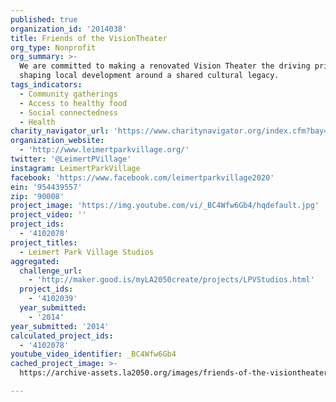 ```yaml
---
published: true
organization_id: '2014038'
title: Friends of the VisionTheater
org_type: Nonprofit
org_summary: >-
  We are committed to making a renovated Vision Theater the driving principle in
  shaping local development around a shared cultural legacy.
tags_indicators:
  - Community gatherings
  - Access to healthy food
  - Social connectedness
  - Health
charity_navigator_url: 'https://www.charitynavigator.org/index.cfm?bay=search.profile&ein=954439557'
organization_website:
  - 'http://www.leimertparkvillage.org/'
twitter: '@LeimertPVillage'
instagram: LeimertParkVillage
facebook: 'https://www.facebook.com/leimertparkvillage2020'
ein: '954439557'
zip: '90008'
project_image: 'https://img.youtube.com/vi/_BC4Wfw6Gb4/hqdefault.jpg'
project_video: ''
project_ids:
  - '4102078'
project_titles:
  - Leimert Park Village Studios
aggregated:
  challenge_url:
    - 'http://maker.good.is/myLA2050create/projects/LPVStudios.html'
  project_ids:
    - '4102039'
  year_submitted:
    - '2014'
year_submitted: '2014'
calculated_project_ids:
  - '4102078'
youtube_video_identifier: _BC4Wfw6Gb4
cached_project_image: >-
  https://archive-assets.la2050.org/images/friends-of-the-visiontheater/img.youtube.com/vi/_BC4Wfw6Gb4/hqdefault.jpg

---
```

